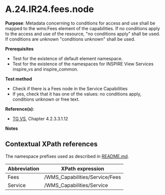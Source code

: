 # A.24.IR24.fees.node

**Purpose**: Metadata concerning to conditions for access and use shall be mapped to the wms:Fees element of the capabilities. If no conditions apply to the access and use of the resource, "no conditions apply" shall be used. If conditions are unknown "conditions unknown" shall be used.

**Prerequisites**

* Test for the existence of default element namespace.
* Test for the existence of the namespaces for INSPIRE View Services inspire_vs and inspire_common.

**Test method**

* Check if there is a Fees node in the Service Capabilities
* If yes, check that it has one of the values: no conditions apply, conditions unknown or free text.

**Reference(s)**: 
* [TG VS](README.md#ref_TG_VS), Chapter 4.2.3.3.1.12

**Notes**

## Contextual XPath references

The namespace prefixes used as described in [README.md](README.md#namespaces).

Abbreviation                                               |  XPath expression
---------------------------------------------------------- | -------------------------------------------------------------------------
Fees <a name="Fees"></a> | /WMS_Capabilities/Service/Fees
Service <a name="Service"></a> | /WMS_Capabilities/Service
